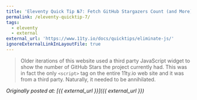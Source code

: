 ```yaml
---
title: 'Eleventy Quick Tip №7: Fetch GitHub Stargazers Count (and More) at Build Time'
permalink: /eleventy-quicktip-7/
tags:
  - eleventy
  - external
external_url: 'https://www.11ty.io/docs/quicktips/eliminate-js/'
ignoreExternalLinkInLayoutFile: true
---
```


> Older iterations of this website used a third party JavaScript widget to show the number of GitHub Stars the project currently had. This was in fact the only `<script>` tag on the entire 11ty.io web site and it was from a third party. Naturally, it needed to be annihilated.

_Originally posted at: [{{ external_url }}]({{ external_url }})_
